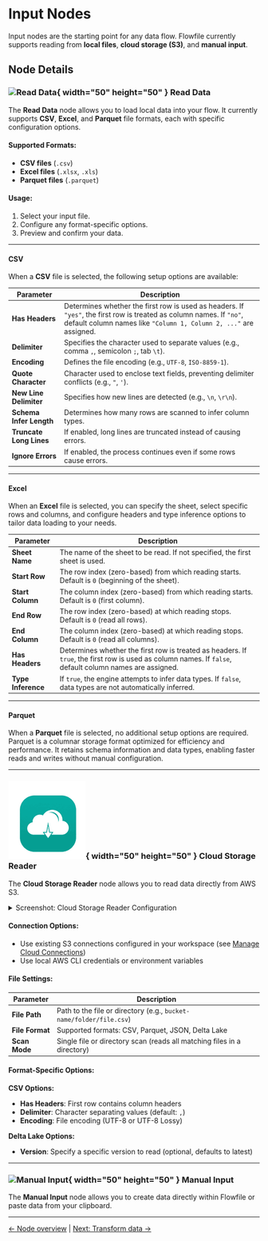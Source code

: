 # Input Nodes

Input nodes are the starting point for any data flow. Flowfile currently supports reading from **local files**, **cloud storage (S3)**, and **manual input**.

## Node Details

### ![Read Data](../../../assets/images/nodes/input_data.png){ width="50" height="50" } Read Data

The **Read Data** node allows you to load local data into your flow. It currently supports **CSV**, **Excel**, and **Parquet** file formats, each with specific configuration options.

#### **Supported Formats:**

- **CSV files** (`.csv`)
- **Excel files** (`.xlsx`, `.xls`)
- **Parquet files** (`.parquet`)

#### **Usage:**

1. Select your input file.  
2. Configure any format-specific options.  
3. Preview and confirm your data.  

---

#### CSV  
When a **CSV** file is selected, the following setup options are available:  

| Parameter               | Description                                                                                                                                                                          |
|-------------------------|--------------------------------------------------------------------------------------------------------------------------------------------------------------------------------------|
| **Has Headers**         | Determines whether the first row is used as headers. If `"yes"`, the first row is treated as column names. If `"no"`, default column names like `"Column 1, Column 2, ..."` are assigned. |
| **Delimiter**           | Specifies the character used to separate values (e.g., comma `,`, semicolon `;`, tab `\t`).                                                                                          |
| **Encoding**            | Defines the file encoding (e.g., `UTF-8`, `ISO-8859-1`).                                                                                                                             |
| **Quote Character**     | Character used to enclose text fields, preventing delimiter conflicts (e.g., `"`, `'`).                                                                                              |
| **New Line Delimiter**  | Specifies how new lines are detected (e.g., `\n`, `\r\n`).                                                                                                                          |
| **Schema Infer Length** | Determines how many rows are scanned to infer column types.                                                                                                                         |
| **Truncate Long Lines** | If enabled, long lines are truncated instead of causing errors.                                                                                                                     |
| **Ignore Errors**       | If enabled, the process continues even if some rows cause errors.                                                                                                                   |

---

#### Excel  
When an **Excel** file is selected, you can specify the sheet, select specific rows and columns, and configure headers and type inference options to tailor data loading to your needs.

| Parameter          | Description                                                                                                                                              |
|--------------------|----------------------------------------------------------------------------------------------------------------------------------------------------------|
| **Sheet Name**     | The name of the sheet to be read. If not specified, the first sheet is used.                                                                             |
| **Start Row**      | The row index (zero-based) from which reading starts. Default is `0` (beginning of the sheet).                                                           |
| **Start Column**   | The column index (zero-based) from which reading starts. Default is `0` (first column).                                                                  |
| **End Row**        | The row index (zero-based) at which reading stops. Default is `0` (read all rows).                                                                       |
| **End Column**     | The column index (zero-based) at which reading stops. Default is `0` (read all columns).                                                                 |
| **Has Headers**    | Determines whether the first row is treated as headers. If `true`, the first row is used as column names. If `false`, default column names are assigned. |
| **Type Inference** | If `true`, the engine attempts to infer data types. If `false`, data types are not automatically inferred.                                               |

---

#### Parquet  
When a **Parquet** file is selected, no additional setup options are required. Parquet is a columnar storage format optimized for efficiency and performance. It retains schema information and data types, enabling faster reads and writes without manual configuration.

---

### ![Cloud Storage](../../../assets/images/nodes/cloud_storage_reader.png){ width="50" height="50" } Cloud Storage Reader

The **Cloud Storage Reader** node allows you to read data directly from AWS S3.

<details  markdown="1">
<summary>Screenshot: Cloud Storage Reader Configuration</summary>

![Screenshot of the Cloud Storage Reader configuration](../../../assets/images/ui/screenshot_cloud_reader_input.png)

</details>

#### **Connection Options:**
- Use existing S3 connections configured in your workspace (see [Manage Cloud Connections](../tutorials/cloud-connections.md))
- Use local AWS CLI credentials or environment variables

#### **File Settings:**

| Parameter          | Description                                                                                              |
|--------------------|----------------------------------------------------------------------------------------------------------|
| **File Path**      | Path to the file or directory (e.g., `bucket-name/folder/file.csv`)                                    |
| **File Format**    | Supported formats: CSV, Parquet, JSON, Delta Lake                                                       |
| **Scan Mode**      | Single file or directory scan (reads all matching files in a directory)                                 |

#### **Format-Specific Options:**

**CSV Options:**
- **Has Headers**: First row contains column headers
- **Delimiter**: Character separating values (default: `,`)
- **Encoding**: File encoding (UTF-8 or UTF-8 Lossy)

**Delta Lake Options:**
- **Version**: Specify a specific version to read (optional, defaults to latest)

---

### ![Manual Input](../../../assets/images/nodes/manual_input.png){ width="50" height="50" } Manual Input

The **Manual Input** node allows you to create data directly within Flowfile or paste data from your clipboard.

---
[← Node overview](index.md) | [Next: Transform data →](transform.md)
